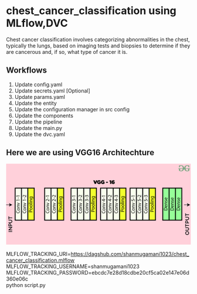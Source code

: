 # chest_cancer_classification using MLflow,DVC
Chest cancer classification involves categorizing abnormalities in the chest, typically the lungs, based on imaging tests and biopsies to determine if they are cancerous and, if so, what type of cancer it is.

## Workflows

1. Update config.yaml
2. Update secrets.yaml [Optional]
3. Update params.yaml
4. Update the entity
5. Update the configuration manager in src config
6. Update the components
7. Update the pipeline 
8. Update the main.py
9. Update the dvc.yaml

## Here we are using VGG16 Architechture
![alt text](images/conv-layers-vgg16.jpg)



MLFLOW_TRACKING_URI=https://dagshub.com/shanmugamani1023/chest_cancer_classification.mlflow \
MLFLOW_TRACKING_USERNAME=shanmugamani1023 \
MLFLOW_TRACKING_PASSWORD=ebcdc7e28d18cdbe20cf5ca02e147e06d360e06c \
python script.py




